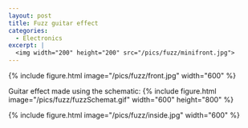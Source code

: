 ```yaml
---
layout: post
title: Fuzz guitar effect
categories:
  - Electronics
excerpt: |
  <img width="200" height="200" src="/pics/fuzz/minifront.jpg">
---
```


{% include figure.html image="/pics/fuzz/front.jpg" width="600" %}

Guitar effect made using the schematic:
{% include figure.html image="/pics/fuzz/fuzzSchemat.gif" width="600" height="800" %}

{% include figure.html image="/pics/fuzz/inside.jpg" width="600" %}

